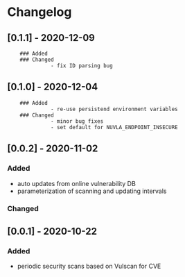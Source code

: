 # Changelog
## [0.1.1] - 2020-12-09
        ### Added
        ### Changed
                  - fix ID parsing bug
## [0.1.0] - 2020-12-04
        ### Added 
                  - re-use persistend environment variables
        ### Changed
                  - minor bug fixes
                  - set default for NUVLA_ENDPOINT_INSECURE
## [0.0.2] - 2020-11-02
### Added 
- auto updates from online vulnerability DB 
- parameterization of scanning and updating intervals
### Changed
## [0.0.1] - 2020-10-22
### Added 
- periodic security scans based on Vulscan for CVE

